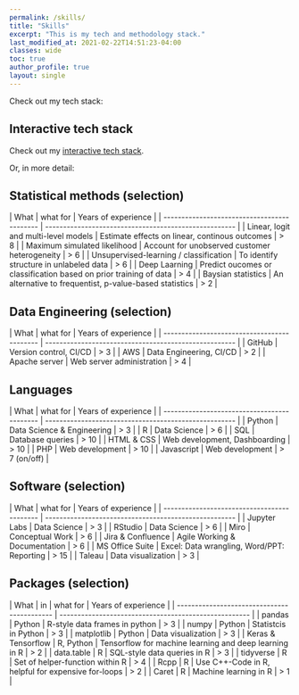 ```yaml
---
permalink: /skills/
title: "Skills"
excerpt: "This is my tech and methodology stack."
last_modified_at: 2021-02-22T14:51:23-04:00
classes: wide
toc: true
author_profile: true
layout: single
---
```


Check out my tech stack:

## Interactive tech stack

Check out my <a href="/techstack/" alt="skills">interactive tech stack</a>.


Or, in more detail:

## Statistical methods (selection)

| What | what for | Years of experience |
| ------------------------------------------- | ----------------------------------------------------- |
| Linear, logit and multi-level models | Estimate effects on linear, continous outcomes | > 8 |
| Maximum simulated likelihood | Account for unobserved customer heterogeneity | > 6 |
| Unsupervised-learning / classification | To identify structure in unlabeled data | > 6 |
| Deep Laarning | Predict oucomes or classification based on prior training of data | > 4 |
| Baysian statistics | An alternative to frequentist, p-value-based statistics | > 2 |

## Data Engineering (selection)

| What | what for | Years of experience |
| ------------------------------------------- | ----------------------------------------------------- |
| GitHub | Version control, CI/CD | > 3 |
| AWS | Data Engineering, CI/CD | > 2 |
| Apache server | Web server administration | > 4 |

## Languages

| What | what for | Years of experience |
| ------------------------------------------- | ----------------------------------------------------- |
| Python | Data Science & Engineering | > 3 |
| R | Data Science | > 6 |
| SQL | Database queries | > 10 |
| HTML & CSS | Web development, Dashboarding | > 10 |
| PHP | Web development | > 10 |
| Javascript | Web development | > 7 (on/off) |

## Software (selection)

| What | what for | Years of experience |
| ------------------------------------------- | ----------------------------------------------------- |
| Jupyter Labs | Data Science | > 3 |
| RStudio | Data Science | > 6 |
| Miro | Conceptual Work | > 6 |
| Jira & Confluence | Agile Working & Documentation | > 6 |
| MS Office Suite | Excel: Data wrangling, Word/PPT: Reporting | > 15 |
| Taleau | Data visualization | > 3 |

## Packages (selection)

| What | in | what for | Years of experience |
| ------------------------------------------- | ----------------------------------------------------- |
| pandas | Python | R-style data frames in python | > 3 |
| numpy | Python | Statistcis in Python | > 3 |
| matplotlib | Python | Data visualization | > 3 |
| Keras & Tensorflow | R, Python | Tensorflow for machine learning and deep learning in R | > 2 |
| data.table | R | SQL-style data queries in R | > 3 |
| tidyverse | R | Set of helper-function within R | > 4 |
| Rcpp | R | Use C++-Code in R, helpful for expensive for-loops | > 2 |
| Caret | R | Machine learning in R | > 1 |


